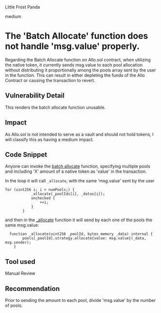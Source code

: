 Little Frost Panda

medium

# The 'Batch Allocate' function does not handle 'msg.value' properly.

Regarding the Batch Allocate function on Allo.sol contract, when utilizing the native token, it currently sends msg.value to each pool allocation without distributing it proportionally among the pools array sent by the user in the function. This can result in either depleting the funds of the Allo Contract or causing the transaction to revert.

## Vulnerability Detail

This renders the batch allocate function unusable.

## Impact

As Allo.sol is not intended to serve as a vault and should not hold tokens, I will classify this as having a medium impact.

## Code Snippet

Anyone can invoke the [batch allocate](https://github.com/sherlock-audit/2023-09-Gitcoin/blob/main/allo-v2/contracts/core/Allo.sol#L362) function, specifying multiple pools and including 'X' amount of a native token as 'value' in the transaction.

In the loop it will call `_allocate`, with the same 'msg.value' sent by the user
```solidity
for (uint256 i; i < numPools;) {
            _allocate(_poolIds[i], _datas[i]);
            unchecked {
                ++i;
            }
        }
```

and then in the [_allocate](https://github.com/sherlock-audit/2023-09-Gitcoin/blob/main/allo-v2/contracts/core/Allo.sol#L492) function it will send by each one of the pools the same msg.value: 

```solidity
  function _allocate(uint256 _poolId, bytes memory _data) internal {
        pools[_poolId].strategy.allocate{value: msg.value}(_data, msg.sender);
    }
```

## Tool used

Manual Review

## Recommendation

Prior to sending the amount to each pool, divide 'msg.value' by the number of pools.